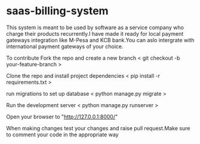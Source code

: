 # saas-billing-system
This system is meant to be used by software as a service company who charge their products recurrently.I have made it ready for 
local payment gateways integration like M-Pesa and KCB bank.You can aslo intergrate with international payment gateways of your choice.

To contribute Fork the repo and create a new branch < git checkout -b your-feature-branch >

Clone the repo and install project dependencies < pip install -r requirements.txt >

run migrations to set up database < python manage.py migrate >

Run the development server < python manage.py runserver >

Open your browser to "http://127.0.0.1:8000/"

When making changes test your changes and raise pull request.Make sure to comment your code in the appropriate way


 

